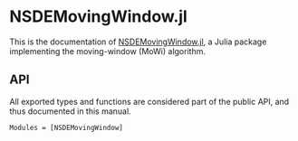 # NSDEMovingWindow.jl

This is the documentation of [NSDEMovingWindow.jl](https://github.com/giancarloantonucci/NSDEMovingWindow.jl), a Julia package implementing the moving-window (MoWi) algorithm.

## API

All exported types and functions are considered part of the public API, and thus documented in this manual.

```@autodocs
Modules = [NSDEMovingWindow]
```

